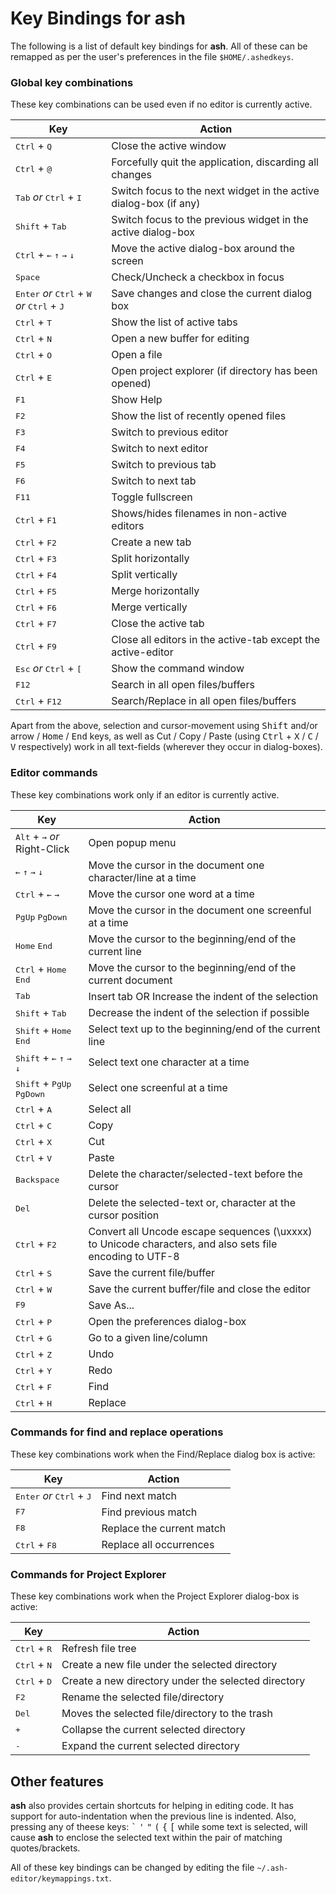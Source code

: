 # Key Bindings for ash

The following is a list of default key bindings for **ash**. All of these can be remapped as per the user's preferences in the file `$HOME/.ashedkeys`.

### Global key combinations

These key combinations can be used even if no editor is currently active.

| Key | Action |
|-----|--------|
|<kbd>Ctrl</kbd> + <kbd>Q</kbd>|Close the active window|
|<kbd>Ctrl</kbd> + <kbd>@</kbd>|Forcefully quit the application, discarding all changes|
|<kbd>Tab</kbd> _or_ <kbd>Ctrl</kbd> + <kbd>I</kbd>|Switch focus to the next widget in the active dialog-box (if any)|
|<kbd>Shift</kbd> + <kbd>Tab</kbd>|Switch focus to the previous widget in the active dialog-box|
|<kbd>Ctrl</kbd> + <kbd>&#8592;</kbd> <kbd>&#8593;</kbd> <kbd>&#8594;</kbd> <kbd>&#8595;</kbd>|Move the active dialog-box around the screen|
|<kbd>Space</kbd>|Check/Uncheck a checkbox in focus|
|<kbd>Enter</kbd> _or_ <kbd>Ctrl</kbd> + <kbd>W</kbd> _or_ <kbd>Ctrl</kbd> + <kbd>J</kbd>|Save changes and close the current dialog box|
|<kbd>Ctrl</kbd> + <kbd>T</kbd>|Show the list of active tabs|
|<kbd>Ctrl</kbd> + <kbd>N</kbd>|Open a new buffer for editing|
|<kbd>Ctrl</kbd> + <kbd>O</kbd>|Open a file|
|<kbd>Ctrl</kbd> + <kbd>E</kbd>|Open project explorer (if directory has been opened)|
|<kbd>F1</kbd>|Show Help|
|<kbd>F2</kbd>|Show the list of recently opened files|
|<kbd>F3</kbd>|Switch to previous editor|
|<kbd>F4</kbd>|Switch to next editor|
|<kbd>F5</kbd>|Switch to previous tab|
|<kbd>F6</kbd>|Switch to next tab|
|<kbd>F11</kbd>|Toggle fullscreen|
|<kbd>Ctrl</kbd> + <kbd>F1</kbd>|Shows/hides filenames in non-active editors|
|<kbd>Ctrl</kbd> + <kbd>F2</kbd>|Create a new tab|
|<kbd>Ctrl</kbd> + <kbd>F3</kbd>|Split horizontally|
|<kbd>Ctrl</kbd> + <kbd>F4</kbd>|Split vertically|
|<kbd>Ctrl</kbd> + <kbd>F5</kbd>|Merge horizontally|
|<kbd>Ctrl</kbd> + <kbd>F6</kbd>|Merge vertically|
|<kbd>Ctrl</kbd> + <kbd>F7</kbd>|Close the active tab|
|<kbd>Ctrl</kbd> + <kbd>F9</kbd>|Close all editors in the active-tab except the active-editor|
|<kbd>Esc</kbd> _or_ <kbd>Ctrl</kbd> + <kbd>[</kbd>|Show the command window|
|<kbd>F12</kbd>|Search in all open files/buffers|
|<kbd>Ctrl</kbd> + <kbd>F12</kbd>|Search/Replace in all open files/buffers|

Apart from the above, selection and cursor-movement using <kbd>Shift</kbd> and/or arrow / <kbd>Home</kbd> / <kbd>End</kbd> keys, as well as Cut / Copy / Paste (using <kbd>Ctrl</kbd> + <kbd>X</kbd> / <kbd>C</kbd> / <kbd>V</kbd> respectively) work in all text-fields (wherever they occur in dialog-boxes).

### Editor commands

These key combinations work only if an editor is currently active.

| Key | Action |
|-----|--------|
|<kbd>Alt</kbd> + <kbd>&#8594;</kbd> _or_ Right-Click|Open popup menu|
|<kbd>&#8592;</kbd> <kbd>&#8593;</kbd> <kbd>&#8594;</kbd> <kbd>&#8595;</kbd>|Move the cursor in the document one character/line at a time|
|<kbd>Ctrl</kbd> + <kbd>&#8592;</kbd> <kbd>&#8594;</kbd>|Move the cursor one word at a time|
|<kbd>PgUp</kbd> <kbd>PgDown</kbd>|Move the cursor in the document one screenful at a time|
|<kbd>Home</kbd> <kbd>End</kbd>|Move the cursor to the beginning/end of the current line|
|<kbd>Ctrl</kbd> + <kbd>Home</kbd> <kbd>End</kbd>|Move the cursor to the beginning/end of the current document|
|<kbd>Tab</kbd>|Insert tab OR Increase the indent of the selection|
|<kbd>Shift</kbd> + <kbd>Tab</kbd>|Decrease the indent of the selection if possible|
|<kbd>Shift</kbd> + <kbd>Home</kbd> <kbd>End</kbd>|Select text up to the beginning/end of the current line|
|<kbd>Shift</kbd> + <kbd>&#8592;</kbd> <kbd>&#8593;</kbd> <kbd>&#8594;</kbd> <kbd>&#8595;</kbd>|Select text one character at a time|
|<kbd>Shift</kbd> + <kbd>PgUp</kbd> <kbd>PgDown</kbd>|Select one screenful at a time|
|<kbd>Ctrl</kbd> + <kbd>A</kbd>|Select all|
|<kbd>Ctrl</kbd> + <kbd>C</kbd>|Copy|
|<kbd>Ctrl</kbd> + <kbd>X</kbd>|Cut|
|<kbd>Ctrl</kbd> + <kbd>V</kbd>|Paste|
|<kbd>Backspace</kbd>|Delete the character/selected-text before the cursor|
|<kbd>Del</kbd>|Delete the selected-text or, character at the cursor position|
|<kbd>Ctrl</kbd> + <kbd>F2</kbd>|Convert all Uncode escape sequences (\uxxxx) to Unicode characters, and also sets file encoding to UTF-8|
|<kbd>Ctrl</kbd> + <kbd>S</kbd>|Save the current file/buffer|
|<kbd>Ctrl</kbd> + <kbd>W</kbd>|Save the current buffer/file and close the editor|
|<kbd>F9</kbd>|Save As...|
|<kbd>Ctrl</kbd> + <kbd>P</kbd>|Open the preferences dialog-box|
|<kbd>Ctrl</kbd> + <kbd>G</kbd>|Go to a given line/column|
|<kbd>Ctrl</kbd> + <kbd>Z</kbd>|Undo|
|<kbd>Ctrl</kbd> + <kbd>Y</kbd>|Redo|
|<kbd>Ctrl</kbd> + <kbd>F</kbd>|Find|
|<kbd>Ctrl</kbd> + <kbd>H</kbd>|Replace|

### Commands for find and replace operations

These key combinations work when the Find/Replace dialog box is active:

| Key | Action |
|-----|--------|
|<kbd>Enter</kbd> _or_ <kbd>Ctrl</kbd> + <kbd>J</kbd>|Find next match|
|<kbd>F7</kbd>|Find previous match|
|<kbd>F8</kbd>|Replace the current match|
|<kbd>Ctrl</kbd> + <kbd>F8</kbd>|Replace all occurrences|

### Commands for Project Explorer

These key combinations work when the Project Explorer dialog-box is active:

| Key | Action |
|-----|--------|
|<kbd>Ctrl</kbd> + <kbd>R</kbd>|Refresh file tree|
|<kbd>Ctrl</kbd> + <kbd>N</kbd>|Create a new file under the selected directory|
|<kbd>Ctrl</kbd> + <kbd>D</kbd>|Create a new directory under the selected directory|
|<kbd>F2</kbd>|Rename the selected file/directory|
|<kbd>Del</kbd>|Moves the selected file/directory to the trash|
|<kbd>+</kbd>|Collapse the current selected directory|
|<kbd>-</kbd>|Expand the current selected directory|

## Other features

**ash** also provides certain shortcuts for helping in editing code. It has support for auto-indentation when the previous line is indented. Also, pressing any of theese keys: <kbd>\`</kbd> <kbd>\'</kbd> <kbd>\"</kbd> <kbd>\(</kbd> <kbd>\{</kbd> <kbd>\[</kbd> while some text is selected, will cause **ash** to enclose the selected text within the pair of matching quotes/brackets.

All of these key bindings can be changed by editing the file `~/.ash-editor/keymappings.txt`.
